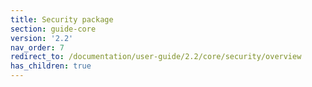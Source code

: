 ```yaml
---
title: Security package
section: guide-core
version: '2.2'
nav_order: 7
redirect_to: /documentation/user-guide/2.2/core/security/overview
has_children: true
---
```

